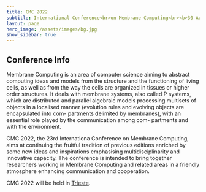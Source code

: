```yaml
---
title: CMC 2022
subtitle: International Conference<br>on Membrane Computing<br><b>30 August - 2 September 2022<br>Trieste, Italy</b>
layout: page
hero_image: /assets/images/bg.jpg
show_sidebar: true
---
```


## Conference Info


Membrane Computing is an area of computer science aiming to abstract computing ideas and models from the structure and the functioning of living cells, as well as from the way the cells are organized in tissues or higher order structures. It deals with membrane systems, also called P systems, which are distributed and parallel algebraic models processing multisets of objects in a localised manner (evolution rules and evolving objects are encapsulated into com- partments delimited by membranes), with an essential role played by the communication among com- partments and with the environment.

CMC 2022, the 23rd Internationa Conference on Membrane Computing,  aims at continuing the fruitful tradition of previous editions enriched by some new ideas and inspirations emphasising multidisciplinarity and innovative capacity. The conference is intended to bring together researchers working in Membrane Computing and related areas in a friendly atmosphere enhancing communication and cooperation.

CMC 2022 will be held in [Trieste](/venue/).

